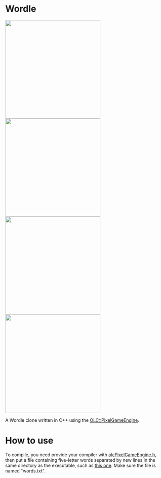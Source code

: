 # Wordle

<img src="https://i.imgur.com/lisgSOL.png" width="300" height="310"> <img src="https://i.imgur.com/vSIn59O.png" width="300" height="310"> <img src="https://i.imgur.com/dxMziXC.png" width="300" height="310"> <img src="https://i.imgur.com/gCm5t9V.png" width="300" height="310">

A Wordle clone written in C++ using the [OLC::PixelGameEngine](https://github.com/OneLoneCoder/olcPixelGameEngine).

# How to use
To compile, you need provide your compiler with [olcPixelGameEngine.h](https://github.com/OneLoneCoder/olcPixelGameEngine/blob/master/olcPixelGameEngine.h), then put a file containing five-letter words separated by new lines in the same directory as the executable, such as [this one](https://github.com/charlesreid1/five-letter-words/blob/master/sgb-words.txt). Make sure the file is named "words.txt".
